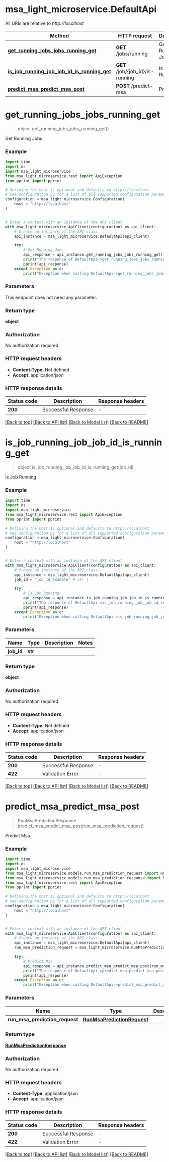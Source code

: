 # msa_light_microservice.DefaultApi

All URIs are relative to *http://localhost*

Method | HTTP request | Description
------------- | ------------- | -------------
[**get_running_jobs_jobs_running_get**](DefaultApi.md#get_running_jobs_jobs_running_get) | **GET** /jobs/running | Get Running Jobs
[**is_job_running_job_job_id_is_running_get**](DefaultApi.md#is_job_running_job_job_id_is_running_get) | **GET** /job/{job_id}/is-running | Is Job Running
[**predict_msa_predict_msa_post**](DefaultApi.md#predict_msa_predict_msa_post) | **POST** /predict-msa | Predict Msa


# **get_running_jobs_jobs_running_get**
> object get_running_jobs_jobs_running_get()

Get Running Jobs

### Example


```python
import time
import os
import msa_light_microservice
from msa_light_microservice.rest import ApiException
from pprint import pprint

# Defining the host is optional and defaults to http://localhost
# See configuration.py for a list of all supported configuration parameters.
configuration = msa_light_microservice.Configuration(
    host = "http://localhost"
)


# Enter a context with an instance of the API client
with msa_light_microservice.ApiClient(configuration) as api_client:
    # Create an instance of the API class
    api_instance = msa_light_microservice.DefaultApi(api_client)

    try:
        # Get Running Jobs
        api_response = api_instance.get_running_jobs_jobs_running_get()
        print("The response of DefaultApi->get_running_jobs_jobs_running_get:\n")
        pprint(api_response)
    except Exception as e:
        print("Exception when calling DefaultApi->get_running_jobs_jobs_running_get: %s\n" % e)
```



### Parameters

This endpoint does not need any parameter.

### Return type

**object**

### Authorization

No authorization required

### HTTP request headers

 - **Content-Type**: Not defined
 - **Accept**: application/json

### HTTP response details

| Status code | Description | Response headers |
|-------------|-------------|------------------|
**200** | Successful Response |  -  |

[[Back to top]](#) [[Back to API list]](../README.md#documentation-for-api-endpoints) [[Back to Model list]](../README.md#documentation-for-models) [[Back to README]](../README.md)

# **is_job_running_job_job_id_is_running_get**
> object is_job_running_job_job_id_is_running_get(job_id)

Is Job Running

### Example


```python
import time
import os
import msa_light_microservice
from msa_light_microservice.rest import ApiException
from pprint import pprint

# Defining the host is optional and defaults to http://localhost
# See configuration.py for a list of all supported configuration parameters.
configuration = msa_light_microservice.Configuration(
    host = "http://localhost"
)


# Enter a context with an instance of the API client
with msa_light_microservice.ApiClient(configuration) as api_client:
    # Create an instance of the API class
    api_instance = msa_light_microservice.DefaultApi(api_client)
    job_id = 'job_id_example' # str | 

    try:
        # Is Job Running
        api_response = api_instance.is_job_running_job_job_id_is_running_get(job_id)
        print("The response of DefaultApi->is_job_running_job_job_id_is_running_get:\n")
        pprint(api_response)
    except Exception as e:
        print("Exception when calling DefaultApi->is_job_running_job_job_id_is_running_get: %s\n" % e)
```



### Parameters


Name | Type | Description  | Notes
------------- | ------------- | ------------- | -------------
 **job_id** | **str**|  | 

### Return type

**object**

### Authorization

No authorization required

### HTTP request headers

 - **Content-Type**: Not defined
 - **Accept**: application/json

### HTTP response details

| Status code | Description | Response headers |
|-------------|-------------|------------------|
**200** | Successful Response |  -  |
**422** | Validation Error |  -  |

[[Back to top]](#) [[Back to API list]](../README.md#documentation-for-api-endpoints) [[Back to Model list]](../README.md#documentation-for-models) [[Back to README]](../README.md)

# **predict_msa_predict_msa_post**
> RunMsaPredictionResponse predict_msa_predict_msa_post(run_msa_prediction_request)

Predict Msa

### Example


```python
import time
import os
import msa_light_microservice
from msa_light_microservice.models.run_msa_prediction_request import RunMsaPredictionRequest
from msa_light_microservice.models.run_msa_prediction_response import RunMsaPredictionResponse
from msa_light_microservice.rest import ApiException
from pprint import pprint

# Defining the host is optional and defaults to http://localhost
# See configuration.py for a list of all supported configuration parameters.
configuration = msa_light_microservice.Configuration(
    host = "http://localhost"
)


# Enter a context with an instance of the API client
with msa_light_microservice.ApiClient(configuration) as api_client:
    # Create an instance of the API class
    api_instance = msa_light_microservice.DefaultApi(api_client)
    run_msa_prediction_request = msa_light_microservice.RunMsaPredictionRequest() # RunMsaPredictionRequest | 

    try:
        # Predict Msa
        api_response = api_instance.predict_msa_predict_msa_post(run_msa_prediction_request)
        print("The response of DefaultApi->predict_msa_predict_msa_post:\n")
        pprint(api_response)
    except Exception as e:
        print("Exception when calling DefaultApi->predict_msa_predict_msa_post: %s\n" % e)
```



### Parameters


Name | Type | Description  | Notes
------------- | ------------- | ------------- | -------------
 **run_msa_prediction_request** | [**RunMsaPredictionRequest**](RunMsaPredictionRequest.md)|  | 

### Return type

[**RunMsaPredictionResponse**](RunMsaPredictionResponse.md)

### Authorization

No authorization required

### HTTP request headers

 - **Content-Type**: application/json
 - **Accept**: application/json

### HTTP response details

| Status code | Description | Response headers |
|-------------|-------------|------------------|
**200** | Successful Response |  -  |
**422** | Validation Error |  -  |

[[Back to top]](#) [[Back to API list]](../README.md#documentation-for-api-endpoints) [[Back to Model list]](../README.md#documentation-for-models) [[Back to README]](../README.md)

